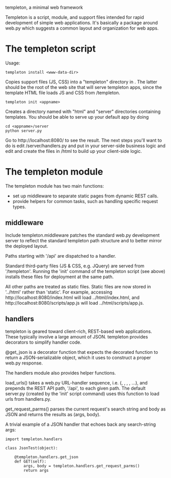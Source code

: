 templeton, a minimal web framework

Templeton is a script, module, and support files intended for rapid development
of simple web applications.  It's basically a package around web.py which
suggests a common layout and organization for web apps.

The templeton script
====================

Usage:

    templeton install <www-data-dir>

Copies support files (JS, CSS) into a "templeton" directory in <www-data-dir>.
The latter should be the root of the web site that will serve templeton
apps, since the template HTML file loads JS and CSS from /templeton.

    templeton init <appname>

Creates a directory named <appname> with "html" and "server" directories
containing templates.  You should be able to serve up your default app
by doing

    cd <appname>/server
    python server.py

Go to http://localhost:8080/ to see the result.  The next steps you'll want
to do is edit <appname>/server/handlers.py and put in your server-side
business logic and edit and create the files in <appname>/html to build up
your client-side logic.


The templeton module
====================

The templeton module has two main functions:

* set up middleware to separate static pages from dynamic REST calls.
* provide helpers for common tasks, such as handling specific request types.

middleware
----------

Include templeton.middleware patches the standard web.py development server
to reflect the standard templeton path structure and to better mirror the
deployed layout.

Paths starting with '/api' are dispatched to a handler.

Standard third-party files (JS & CSS, e.g. JQuery) are served from
'/templeton'.  Running the 'init' command of the templeton script (see above)
installs these files for deployment at the same path.

All other paths are treated as static files.  Static files are now stored in
'../html' rather than 'static'. For example, accessing
http://localhost:8080/index.html will load ../html/index.html, and 
http://localhost:8080/scripts/app.js will load ../html/scripts/app.js.


handlers
--------

templeton is geared toward client-rich, REST-based web applications.  These
typically involve a large amount of JSON.  templeton provides decorators to
simplify handler code.

@get_json is a decorator function that expects the decorated function to
return a JSON-serializable object, which it uses to construct a proper
web.py response.

The handlers module also provides helper functions.

load_urls() takes a web.py URL-handler sequence, i.e. (<path>, <class name>,
<path>, <class name>, ...), and prepends the REST API path, '/api', to each
given path.  The default server.py (created by the 'init' script command) uses
this function to load urls from handlers.py.

get_request_parms() parses the current request's search string and body as JSON
and returns the results as (args, body).

A trivial example of a JSON handler that echoes back any search-string args:

    import templeton.handlers
    
    class JsonTest(object):
    
        @templeton.handlers.get_json
        def GET(self):
            args, body = templeton.handlers.get_request_parms()
            return args
